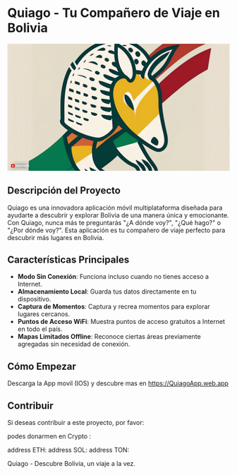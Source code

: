 # Quiago - Tu Compañero de Viaje en Bolivia

![Quiago Logo](src/res/logoOficialQuiago.jpg)

## Descripción del Proyecto

Quiago es una innovadora aplicación móvil multiplataforma diseñada para ayudarte a descubrir y explorar Bolivia de una manera única y emocionante. Con Quiago, nunca más te preguntarás "¿A dónde voy?", "¿Qué hago?" o "¿Por dónde voy?". Esta aplicación es tu compañero de viaje perfecto para descubrir más lugares en Bolivia.

## Características Principales

- **Modo Sin Conexión**: Funciona incluso cuando no tienes acceso a Internet.
- **Almacenamiento Local**: Guarda tus datos directamente en tu dispositivo.
- **Captura de Momentos**: Captura y recrea momentos para explorar lugares cercanos.
- **Puntos de Acceso WiFi**: Muestra puntos de acceso gratuitos a Internet en todo el país.
- **Mapas Limitados Offline**: Reconoce ciertas áreas previamente agregadas sin necesidad de conexión.


## Cómo Empezar
Descarga la App movil (IOS) y descubre mas en 
https://QuiagoApp.web.app
## Contribuir

Si deseas contribuir a este proyecto, por favor:

podes donarmen en Crypto : 

address ETH: 
address SOL: 
address TON: 


Quiago - Descubre Bolivia, un viaje a la vez.
